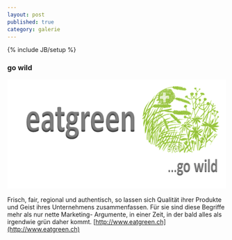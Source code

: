 ```yaml
---
layout: post
published: true
category: galerie
---
```


{% include JB/setup %}

### go wild

![eatgreen_logo_1140.png](/assets/images/galerie/eatgreen_logo_1140.png)

Frisch, fair, regional und authentisch, so lassen sich Qualität ihrer Produkte und Geist ihres Unternehmens zusammenfassen. Für sie sind diese Begriffe mehr als nur nette Marketing- Argumente, in einer Zeit, in der bald alles als irgendwie grün daher kommt.
[http://www.eatgreen.ch](http://www.eatgreen.ch)